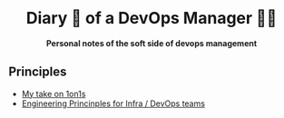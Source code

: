 <div align="center">
  <br>
  <h1>Diary 📔 of a DevOps Manager 👨‍💼</h1>
  <strong>Personal notes of the soft side of devops management</strong>
</div>

## Principles

- [My take on 1on1s](1on1s/)
- [Engineering Princinples for Infra / DevOps teams](principles/)
